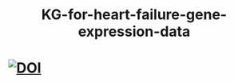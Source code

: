 <h1 align="center">
    KG-for-heart-failure-gene-expression-data

 
<h1 align="left">    
    </a>
    <a href="https://doi.org/10.5281/zenodo.7790931">
        <img src="https://zenodo.org/badge/DOI/10.5281/zenodo.7772555.svg" alt="DOI">

